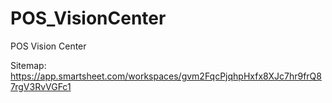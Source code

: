 # POS_VisionCenter
 POS Vision Center

Sitemap:
https://app.smartsheet.com/workspaces/gvm2FqcPjqhpHxfx8XJc7hr9frQ87rgV3RvVGFc1
